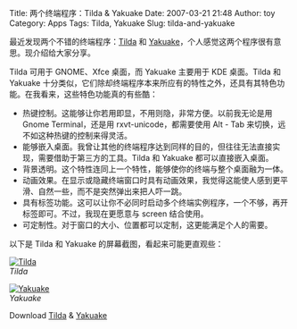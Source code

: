 Title: 两个终端程序：Tilda & Yakuake
Date: 2007-03-21 21:48
Author: toy
Category: Apps
Tags: Tilda, Yakuake
Slug: tilda-and-yakuake

最近发现两个不错的终端程序：[Tilda](http://tilda.sourceforge.net/) 和
[Yakuake](http://extragear.kde.org/apps/yakuake/)，个人感觉这两个程序很有意思。现介绍给大家分享。

Tilda 可用于 GNOME、Xfce 桌面，而 Yakuake 主要用于 KDE 桌面。Tilda 和
Yakuake
十分类似，它们除却终端程序本来所应有的特性之外，还具有其特色功能。在我看来，这些特色功能真的有些酷：

-   热键控制。这能够让你若用即显，不用则隐，非常方便。以前我无论是用
    Gnome Terminal，还是用 rxvt-unicode，都需要使用 Alt - Tab
    来切换，远不如这种热键的控制来得灵活。
-   能够嵌入桌面。我曾让其他的终端程序达到同样的目的，但往往无法直接实现，需要借助于第三方的工具。Tilda
    和 Yakuake 都可以直接嵌入桌面。
-   背景透明。这个特性连同上一个特性，能够使你的终端与整个桌面融为一体。
-   动画效果。在显示或隐藏终端窗口时具有动画效果，我觉得这能使人感到更平滑、自然一些，而不是突然弹出来把人吓一跳。
-   具有标签功能。这可以让你不必同时启动多个终端实例程序，一个不够，再开标签即可。不过，我现在更愿意与
    screen 结合使用。
-   可定制性。对于窗口的大小、位置都可以定制，这更能满足个人的需要。

以下是 Tilda 和 Yakuake 的屏幕截图，看起来可能更直观些：

[![Tilda](http://i.linuxtoy.org/i/2007/03/tilda_s.png)](http://i.linuxtoy.org/i/2007/03/tilda.png)  
*Tilda*

[![Yakuake](http://i.linuxtoy.org/i/2007/03/yakuake_s.jpg)](http://i.linuxtoy.org/i/2007/03/yakuake.jpg)  
*Yakuake*

Download
[Tilda](http://sourceforge.net/project/showfiles.php?group_id=126081) &
[Yakuake](http://www.kde-apps.org/content/show.php?content=29153)
